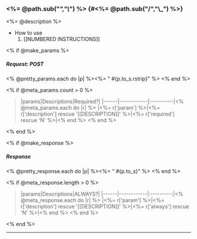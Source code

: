 ### <%= @path.sub("_","\\_") %> {#<%= @path.sub("/","\\_") %>}

<%= @description %>

- How to use
    1. [[NUMBERED INSTRUCTIONS]]

<% if @make_params %>

##### Request: POST

<% @pretty_params.each do |p| %><%= "    #{p.to_s.rstrip}" %>
<% end %>
         
<% if @meta_params.count > 0 %>                

>|params|Descriptions|Required?|
>|------|------------|:---------:|<% @meta_params.each do |r| %>
>|<%= r['param'] %>|<%= r['description'] rescue '[[DESCRIPTION]]' %>|<%= r['required'] rescue 'N' %>|<% end %>
<% end %>

<% end %>

<% if @make_response %>

##### Response

<% @pretty_response.each do |p| %><%= "    #{p.to_s}" %>
<% end %>

<% if @meta_response.length > 0 %>

>|params|Descriptions|ALWAYS?|
>|------|------------|:---------:|<% @meta_response.each do |r| %>
>|<%= r['param'] %>|<%= r['description'] rescue '[[DESCRIPTION]]' %>|<%= r['always'] rescue 'N' %>|<% end %>
<% end %>

<% end %>


*************************************************************************

